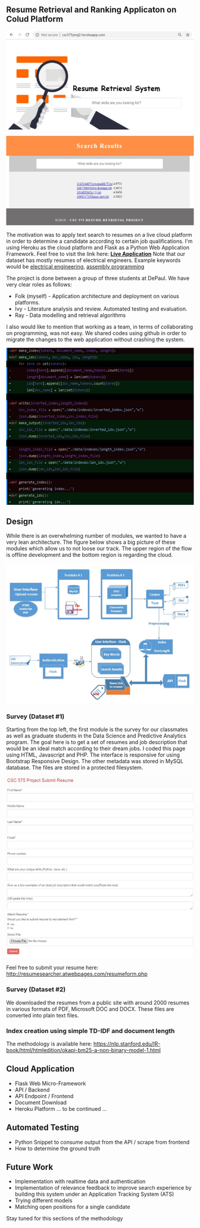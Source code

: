 ## Resume Retrieval and Ranking Applicaton on Colud Platform

<p>
<img src="resume-retrieval/resume-search-page.jpg">
</p>
<p>
<img src="resume-retrieval/resume-search-results.jpg">
</p>

The motivation was to apply text search to resumes on a live cloud platform in order to determine a candidate according to certain job qualifications. I'm using Heroku as the cloud platform and Flask as a Python Web Application Framework. Feel free to visit the link here:
<a href='https://resume-retrieval.herokuapp.com'>**Live Application**</a>
Note that our dataset has mostly resumes of electrical engineers. Example keywords would be <a href='https://resume-retrieval.herokuapp.com/?q=electrical+engineering'>electrical engineering</a>, <a href='https://resume-retrieval.herokuapp.com/?q=assemble+programming'>assembly programming</a>


The project is done between a group of three students at DePaul. We have very clear roles as follows:
* Folk (myself) - Application architecture and deployment on various platforms.
* Ivy - Literature analysis and review. Automated testing and evaluation.
* Ray - Data modelling and retrieval algorithms

I also would like to mention that working as a team, in terms of collaborating on programming, was not easy. We shared codes using github in order to migrate the changes to the web application without crashing the system.

<img src="resume-retrieval/github.jpg"/>


## Design

While there is an overwhelming number of modules, we wanted to have a very lean architecture. The figure below shows a big picture of these modules which allow us to not loose our track. The upper region of the flow is offline development and the bottom region is regarding the cloud.

<p>
<img src="resume-retrieval/resume-retrieval-app-architecture.jpg"/>
</p>

### Survey (Dataset #1)
Starting from the top left, the first module is the survey for our classmates as well as graduate students in the Data Science and Predictive Analytics program. The goal here is to get a set of resumes and job description that would be an ideal match according to their dream jobs. I coded this page using HTML, Javascript and PHP. The interface is responsive for using Bootstrap Responsive Design. The other metadata was stored in MySQL database. The files are stored in a protected filesystem.

<p>
<img src="resume-retrieval/survey.jpg"/>
</p>

Feel free to submit your resume here:
<a href="http://resumesearcher.atwebpages.com/resumeform.php">http://resumesearcher.atwebpages.com/resumeform.php</a>

### Survey (Dataset #2)
We downloaded the resumes from a public site with around 2000 resumes in various formats of PDF, Microsoft DOC and DOCX. These files are converted into plain text files.

### Index creation using simple TD-IDF and document length
The methodology is available here: https://nlp.stanford.edu/IR-book/html/htmledition/okapi-bm25-a-non-binary-model-1.html

## Cloud Application
* Flask Web Micro-Framework
* API / Backend
* API Endpoint / Frontend
* Document Download
* Heroku Platform
... to be continued ...

## Automated Testing
* Python Snippet to consume output from the API / scrape from frontend
* How to determine the ground truth

## Future Work
* Implementation with realtime data and authentication
* Implementation of relevance feedback to improve search experience by building this system under an Application Tracking System (ATS)
* Trying different models
* Matching open positions for a single candidate

Stay tuned for this sections of the methodology